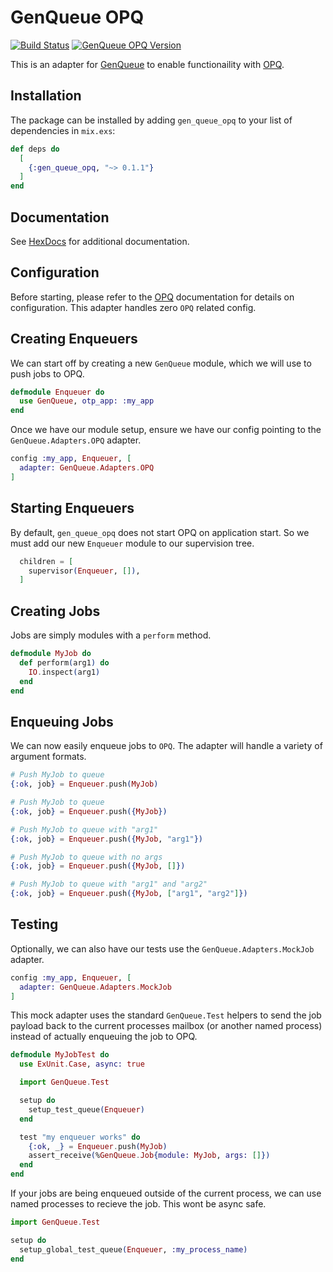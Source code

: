 # GenQueue OPQ
[![Build Status](https://travis-ci.org/nsweeting/gen_queue_opq.svg?branch=master)](https://travis-ci.org/nsweeting/gen_queue_opq)
[![GenQueue OPQ Version](https://img.shields.io/hexpm/v/gen_queue_opq.svg)](https://hex.pm/packages/gen_queue_opq)

This is an adapter for [GenQueue](https://github.com/nsweeting/gen_queue) to enable
functionaility with [OPQ](https://github.com/fredwu/opq).

## Installation

The package can be installed by adding `gen_queue_opq` to your list of dependencies in `mix.exs`:

```elixir
def deps do
  [
    {:gen_queue_opq, "~> 0.1.1"}
  ]
end
```

## Documentation

See [HexDocs](https://hexdocs.pm/gen_queue_opq) for additional documentation.

## Configuration

Before starting, please refer to the [OPQ](https://github.com/fredwu/opq) documentation
for details on configuration. This adapter handles zero `OPQ` related config.

## Creating Enqueuers

We can start off by creating a new `GenQueue` module, which we will use to push jobs to
OPQ.

```elixir
defmodule Enqueuer do
  use GenQueue, otp_app: :my_app
end
```

Once we have our module setup, ensure we have our config pointing to the `GenQueue.Adapters.OPQ`
adapter.

```elixir
config :my_app, Enqueuer, [
  adapter: GenQueue.Adapters.OPQ
]
```

## Starting Enqueuers

By default, `gen_queue_opq` does not start OPQ on application start. So we must add
our new `Enqueuer` module to our supervision tree.

```elixir
  children = [
    supervisor(Enqueuer, []),
  ]
```

## Creating Jobs

Jobs are simply modules with a `perform` method.

```elixir
defmodule MyJob do
  def perform(arg1) do
    IO.inspect(arg1)
  end
end
```

## Enqueuing Jobs

We can now easily enqueue jobs to `OPQ`. The adapter will handle a variety of argument formats.

```elixir
# Push MyJob to queue
{:ok, job} = Enqueuer.push(MyJob)

# Push MyJob to queue
{:ok, job} = Enqueuer.push({MyJob})

# Push MyJob to queue with "arg1"
{:ok, job} = Enqueuer.push({MyJob, "arg1"})

# Push MyJob to queue with no args
{:ok, job} = Enqueuer.push({MyJob, []})

# Push MyJob to queue with "arg1" and "arg2"
{:ok, job} = Enqueuer.push({MyJob, ["arg1", "arg2"]})
```

## Testing

Optionally, we can also have our tests use the `GenQueue.Adapters.MockJob` adapter.

```elixir
config :my_app, Enqueuer, [
  adapter: GenQueue.Adapters.MockJob
]
```

This mock adapter uses the standard `GenQueue.Test` helpers to send the job payload
back to the current processes mailbox (or another named process) instead of actually
enqueuing the job to OPQ.

```elixir
defmodule MyJobTest do
  use ExUnit.Case, async: true

  import GenQueue.Test

  setup do
    setup_test_queue(Enqueuer)
  end

  test "my enqueuer works" do
    {:ok, _} = Enqueuer.push(MyJob)
    assert_receive(%GenQueue.Job{module: MyJob, args: []})
  end
end
```

If your jobs are being enqueued outside of the current process, we can use named
processes to recieve the job. This wont be async safe.

```elixir
import GenQueue.Test

setup do
  setup_global_test_queue(Enqueuer, :my_process_name)
end
```
